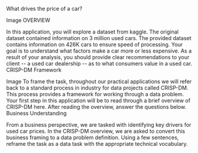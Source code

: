 What drives the price of a car?

Image
OVERVIEW

In this application, you will explore a dataset from kaggle. The original dataset contained information on 3 million used cars. The provided dataset contains information on 426K cars to ensure speed of processing. Your goal is to understand what factors make a car more or less expensive. As a result of your analysis, you should provide clear recommendations to your client -- a used car dealership -- as to what consumers value in a used car.
CRISP-DM Framework

Image
To frame the task, throughout our practical applications we will refer back to a standard process in industry for data projects called CRISP-DM. This process provides a framework for working through a data problem. Your first step in this application will be to read through a brief overview of CRISP-DM here. After reading the overview, answer the questions below.
Business Understanding

From a business perspective, we are tasked with identifying key drivers for used car prices. In the CRISP-DM overview, we are asked to convert this business framing to a data problem definition. Using a few sentences, reframe the task as a data task with the appropriate technical vocabulary.
